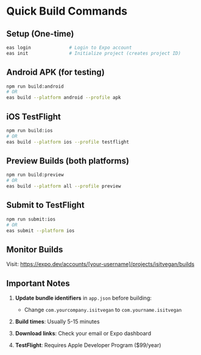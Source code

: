 # Quick Build Commands

## Setup (One-time)
```bash
eas login              # Login to Expo account
eas init               # Initialize project (creates project ID)
```

## Android APK (for testing)
```bash
npm run build:android
# OR
eas build --platform android --profile apk
```

## iOS TestFlight
```bash
npm run build:ios
# OR  
eas build --platform ios --profile testflight
```

## Preview Builds (both platforms)
```bash
npm run build:preview
# OR
eas build --platform all --profile preview
```

## Submit to TestFlight
```bash
npm run submit:ios
# OR
eas submit --platform ios
```

## Monitor Builds
Visit: https://expo.dev/accounts/[your-username]/projects/isitvegan/builds

## Important Notes

1. **Update bundle identifiers** in `app.json` before building:
   - Change `com.yourcompany.isitvegan` to `com.yourname.isitvegan`

2. **Build times**: Usually 5-15 minutes

3. **Download links**: Check your email or Expo dashboard

4. **TestFlight**: Requires Apple Developer Program ($99/year)